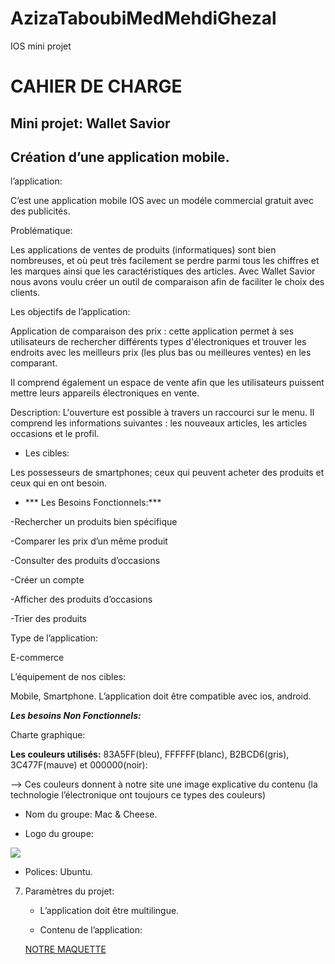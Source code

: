 # AzizaTaboubiMedMehdiGhezal
IOS mini projet
# **CAHIER DE CHARGE**




## **Mini projet: Wallet Savior**

## Création d’une application mobile.



l’application:

C’est une application mobile IOS avec un modéle commercial gratuit avec des publicités.

  

Problématique:

Les applications de ventes de produits (informatiques) sont bien nombreuses, et où peut très facilement se perdre parmi tous les chiffres et les marques ainsi que les caractéristiques des articles. Avec Wallet Savior nous avons voulu créer un outil de comparaison afin de faciliter le choix des clients.

  

Les objectifs de l’application:

Application de comparaison des prix : cette application permet à ses utilisateurs de rechercher différents types d'électroniques et trouver les endroits avec les meilleurs prix (les plus bas ou meilleures ventes) en les comparant.

Il comprend également un espace de vente afin que les utilisateurs puissent mettre leurs appareils électroniques en vente.

  
  

Description: L'ouverture est possible à travers un raccourci sur le menu. Il comprend les informations suivantes : les nouveaux articles, les articles occasions et le profil.

  

-   Les cibles:
    

Les possesseurs de smartphones; ceux qui peuvent acheter des produits et ceux qui en ont besoin.

-  *** Les Besoins Fonctionnels:***
    

-Rechercher un produits bien spécifique

-Comparer les prix d’un même produit

-Consulter des produits d’occasions

-Créer un compte

-Afficher des produits d’occasions

-Trier des produits

 Type de l’application:    

E-commerce

    
    
 L’équipement de nos cibles: 
 
Mobile, Smartphone. L’application doit être compatible avec ios, android.

***Les besoins Non Fonctionnels:***

 Charte graphique:

**Les couleurs utilisés:** 83A5FF(bleu), FFFFFF(blanc), B2BCD6(gris), 3C477F(mauve) et 000000(noir):

    
--> Ces couleurs donnent à notre site une image explicative du contenu (la technologie l’électronique ont toujours ce types des couleurs)    

-   Nom du groupe: Mac & Cheese. 

-   Logo du groupe:
    
**![](https://lh3.googleusercontent.com/KmmxH07rSae_ZLVFARVs0p5pBskTzeMNHnDxhp-qiuK8-GlTTfALQO8AvKBZlFTakUvrd8NfdnKAgPHXkTFRmDPAF0rX_1Ck4VNLA6ijBbohtdgKAOulynV5Jxvj3JyVw6pWpwTsGFtl8yXTOV8is_dOEd-ongpbSt1uwUdVQOqk12M758nulx5m7w)**
  -   Polices: Ubuntu.
  
7.  Paramètres du projet:

    -   L’application doit être multilingue.
    
    -   Contenu de l’application:
    
    [NOTRE MAQUETTE](https://www.figma.com/file/35r2qvnmkEIn9jgZnMAAJa/Untitled?node-id=0:1)

